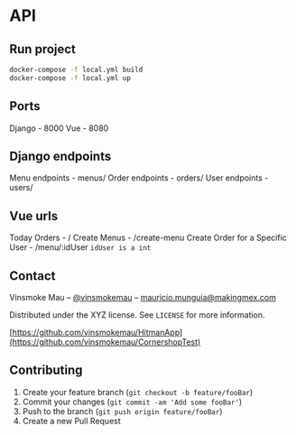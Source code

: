 # API

## Run project


```sh
docker-compose -f local.yml build
docker-compose -f local.yml up
```

## Ports
Django - 8000
Vue - 8080

## Django endpoints
Menu endpoints - menus/
Order endpoints - orders/
User endpoints - users/

## Vue urls
Today Orders - /
Create Menus - /create-menu
Create Order for a Specific User - /menu/:idUser ``idUser is a int``

## Contact

Vinsmoke Mau – [@vinsmokemau](https://twitter.com/vinsmokemau) – mauricio.munguia@makingmex.com

Distributed under the XYZ license. See ``LICENSE`` for more information.

[https://github.com/vinsmokemau/HitmanApp](https://github.com/vinsmokemau/CornershopTest)

## Contributing

1. Create your feature branch (`git checkout -b feature/fooBar`)
2. Commit your changes (`git commit -am 'Add some fooBar'`)
3. Push to the branch (`git push origin feature/fooBar`)
4. Create a new Pull Request